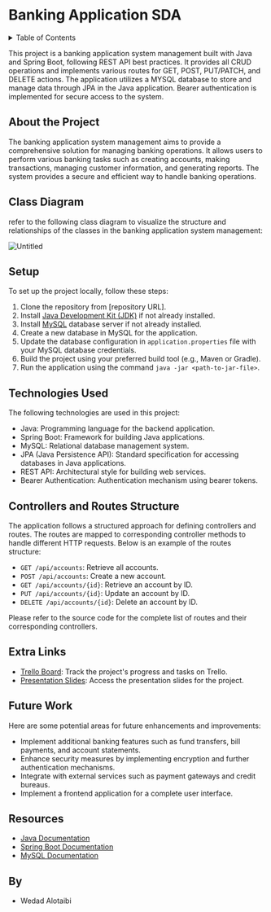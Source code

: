 # Banking Application SDA

<a name="readme-top"></a>

<!-- TABLE OF CONTENTS -->
<details>
  <summary>Table of Contents</summary>
  <ol>
    <li>
      <a href="#about-the-project">About The Project</a>
      <ul>
        <li><a href="#class-diagram">Class Diagram</a>
        <ul>
        <li><a href="#technologies-used">Technology Used</a></li>
      </ul>
</li>
      </ul>
    </li>
    <li>
      <a href="#getting-started">Getting Started</a>
      <ul>
        <li><a href="#how-to-use">How to Use</a></li>
      </ul>
    </li>
    <li><a href="#roadmap">Roadmap</a></li>
    <li><a href="#contributors">Contributors</a></li>
  </ol>
</details>

This project is a banking application system management built with Java and Spring Boot, following REST API best practices. It provides all CRUD operations and implements various routes for GET, POST, PUT/PATCH, and DELETE actions. The application utilizes a MYSQL database to store and manage data through JPA in the Java application. Bearer authentication is implemented for secure access to the system.


## About the Project
The banking application system management aims to provide a comprehensive solution for managing banking operations. It allows users to perform various banking tasks such as creating accounts, making transactions, managing customer information, and generating reports. The system provides a secure and efficient way to handle banking operations.

<!-- CLASS DIAGRAM -->
## Class Diagram
refer to the following class diagram to visualize the structure and relationships of the classes in the banking application system management:


![Untitled](https://github.com/w88d/BankingApp-project1-SDA/assets/140564404/750d5975-4045-4d47-9626-ec78fbf6c717)



<!-- SETUP -->
## Setup
To set up the project locally, follow these steps:

1. Clone the repository from [repository URL].
2. Install [Java Development Kit (JDK)](https://www.oracle.com/java/technologies/javase-jdk11-downloads.html) if not already installed.
3. Install [MySQL](https://www.mysql.com/downloads/) database server if not already installed.
4. Create a new database in MySQL for the application.
5. Update the database configuration in `application.properties` file with your MySQL database credentials.
6. Build the project using your preferred build tool (e.g., Maven or Gradle).
7. Run the application using the command `java -jar <path-to-jar-file>`.

<!-- TECHNOLOGIES USED -->
## Technologies Used
The following technologies are used in this project:

- Java: Programming language for the backend application.
- Spring Boot: Framework for building Java applications.
- MySQL: Relational database management system.
- JPA (Java Persistence API): Standard specification for accessing databases in Java applications.
- REST API: Architectural style for building web services.
- Bearer Authentication: Authentication mechanism using bearer tokens.

<!-- CONTROLLER -->
## Controllers and Routes Structure
The application follows a structured approach for defining controllers and routes. The routes are mapped to corresponding controller methods to handle different HTTP requests. Below is an example of the routes structure:

- `GET /api/accounts`: Retrieve all accounts.
- `POST /api/accounts`: Create a new account.
- `GET /api/accounts/{id}`: Retrieve an account by ID.
- `PUT /api/accounts/{id}`: Update an account by ID.
- `DELETE /api/accounts/{id}`: Delete an account by ID.

Please refer to the source code for the complete list of routes and their corresponding controllers.

<!-- EXTRA LINKS -->
## Extra Links
- [Trello Board](https://trello.com/your-trello-board): Track the project's progress and tasks on Trello.
- [Presentation Slides](https://slideshare.net/your-presentation): Access the presentation slides for the project.

<!-- FUTURE WORK -->
## Future Work
Here are some potential areas for future enhancements and improvements:

- Implement additional banking features such as fund transfers, bill payments, and account statements.
- Enhance security measures by implementing encryption and further authentication mechanisms.
- Integrate with external services such as payment gateways and credit bureaus.
- Implement a frontend application for a complete user interface.

<!-- RESOURCES -->
## Resources
- [Java Documentation](https://docs.oracle.com/en/java/)
- [Spring Boot Documentation](https://docs.spring.io/spring-boot/docs/current/reference/html/)
- [MySQL Documentation](https://dev.mysql.com/doc/)

##  By
- Wedad Alotaibi

